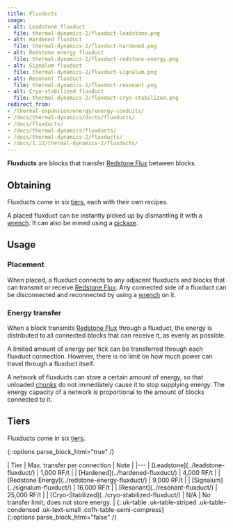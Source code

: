 ```yaml
---
title: Fluxducts
image:
- alt: Leadstone fluxduct
  file: thermal-dynamics-2/fluxduct-leadstone.png
- alt: Hardened fluxduct
  file: thermal-dynamics-2/fluxduct-hardened.png
- alt: Redstone energy fluxduct
  file: thermal-dynamics-2/fluxduct-redstone-energy.png
- alt: Signalum fluxduct
  file: thermal-dynamics-2/fluxduct-signalum.png
- alt: Resonant fluxduct
  file: thermal-dynamics-2/fluxduct-resonant.png
- alt: Cryo-stabilized fluxduct
  file: thermal-dynamics-2/fluxduct-cryo-stabilized.png
redirect_from:
- /thermal-expansion/energy/energy-conduits/
- /docs/thermal-dynamics/ducts/fluxducts/
- /docs/fluxducts/
- /docs/thermal-dynamics/fluxducts/
- /docs/thermal-dynamics-2/fluxducts/
- /docs/1.12/thermal-dynamics-2/fluxducts/
---
```


**Fluxducts** are blocks that transfer [Redstone Flux](../../../redstone-flux/)
between blocks.


Obtaining
---------

Fluxducts come in six [tiers](#tiers), each with their own recipes.

A placed fluxduct can be instantly picked up by dismantling it with a
[wrench](../../wrenches/). It can also be mined using a
[pickaxe](https://minecraft.gamepedia.com/Pickaxe).


Usage
-----

### Placement
When placed, a fluxduct connects to any adjacent fluxducts and blocks that can
transmit or receive [Redstone Flux](../../../redstone-flux/). Any connected side
of a fluxduct can be disconnected and reconnected by using a
[wrench](../../wrenches/) on it.

### Energy transfer
When a block transmits [Redstone Flux](../../../redstone-flux/) through a
fluxduct, the energy is distributed to all connected blocks that can receive it,
as evenly as possible.

A limited amount of energy per tick can be transferred through each fluxduct
connection. However, there is no limit on how much power can travel through a
fluxduct itself.

A network of fluxducts can store a certain amount of energy, so that unloaded
[chunks](https://minecraft.gamepedia.com/Chunk) do not immediately cause it to
stop supplying energy. The energy capacity of a network is proportional to the
amount of blocks connected to it.


Tiers
-----

Fluxducts come in six [tiers](../../thermal-foundation/tiers/).

{::options parse_block_html="true" /}
<div class="uk-overflow-container">
| Tier | Max. transfer per connection | Note |
|---
| [Leadstone](../leadstone-fluxduct/) | 1,000 RF/t |
| [Hardened](../hardened-fluxduct/) | 4,000 RF/t |
| [Redstone Energy](../redstone-energy-fluxduct/) | 9,000 RF/t |
| [Signalum](../signalum-fluxduct/) | 16,000 RF/t |
| [Resonant](../resonant-fluxduct/) | 25,000 RF/t |
| [Cryo-Stabilized](../cryo-stabilized-fluxduct/) | N/A | No transfer limit; does not store energy. |
{:.uk-table .uk-table-striped .uk-table-condensed .uk-text-small .cofh-table-semi-compress}
</div>
{::options parse_block_html="false" /}
